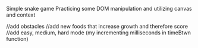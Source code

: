 Simple snake game
Practicing some DOM manipulation and utilizing canvas and context


//add obstacles
//add new foods that increase growth and therefore score
//add easy, medium, hard mode (my incrementing milliseconds in timeBtwn function)